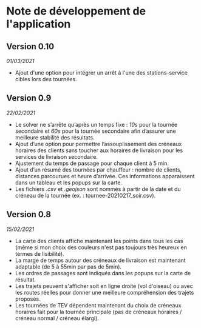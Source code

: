 # Note de développement de l'application

## Version 0.10
_01/03/2021_

- Ajout d'une option pour intégrer un arrêt à l'une des stations-service cibles lors des tournées.

## Version 0.9
_22/02/2021_

- Le solver ne s’arrête qu’après un temps fixe : _10s_ pour la tournée secondaire et _60s_ pour la tournée secondaire afin d’assurer une meilleure stabilité des résultats.
- Ajout d’une option pour permettre l’assouplissement des créneaux horaires des clients sans toucher aux horaires de livraison pour les services de livraison secondaire.
- Ajustement du temps de passage pour chaque client à 5 min. 
- Ajout d’un résumé des tournées par chauffeur : nombre de clients, distances parcourues et heure d’arrivée. Ces informations apparaissent dans un tableau et les popups sur la carte.
- Les fichiers _.csv_ et _.geojson_ sont nommés à partir de la date et du créneau de la tournée (ex. : tournee-20210217_soir.csv).



## Version 0.8
_15/02/2021_

- La carte des clients affiche maintenant les points dans tous les cas (même si mon choix des couleurs n'est pas toujours très heureux en termes de lisibilité).
- La marge de temps autour des créneaux de livraison est maintenant adaptable (de 5 à 55min par pas de 5min).
- Les ordres de passages sont indiqués dans les popups sur la carte de résultat.
- Les trajets peuvent s'afficher soit en ligne droite (vol d'oiseau) ou avec les routes réelles pour donner une meilleure compréhension des trajets proposés.
- Les tournées de TEV dépendent maintenant du choix de créneaux horaires fait pour la tournée principale (pas de créneaux  horaires / créneau normal / créneau élargi).
